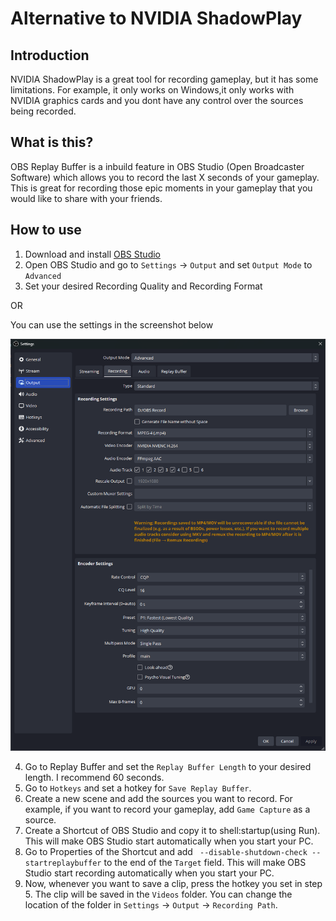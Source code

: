 # Alternative to NVIDIA ShadowPlay

## Introduction
NVIDIA ShadowPlay is a great tool for recording gameplay, but it has some limitations. For example, it only works on Windows,it only works with NVIDIA graphics cards and you dont have any control over the sources being recorded.


## What is this?
OBS Replay Buffer is a inbuild feature in OBS Studio (Open Broadcaster Software) which allows you to record the last X seconds of your gameplay. This is great for recording those epic moments in your gameplay that you would like to share with your friends.

## How to use
1. Download and install [OBS Studio](https://obsproject.com/)
2. Open OBS Studio and go to `Settings` -> `Output` and set `Output Mode` to `Advanced`
3. Set your desired Recording Quality and Recording Format
   
   
OR

You can use the settings in the screenshot below

![Output Mode](assets/quality.png)

4. Go to Replay Buffer and set the `Replay Buffer Length` to your desired length. I recommend 60 seconds.
5. Go to `Hotkeys` and set a hotkey for `Save Replay Buffer`. 
6. Create a new scene and add the sources you want to record. For example, if you want to record your gameplay, add `Game Capture` as a source.
7. Create a Shortcut of OBS Studio and copy it to shell:startup(using Run). This will make OBS Studio start automatically when you start your PC.
8. Go to Properties of the Shortcut and add ` --disable-shutdown-check --startreplaybuffer` to the end of the `Target` field. This will make OBS Studio start recording automatically when you start your PC.
9. Now, whenever you want to save a clip, press the hotkey you set in step 5. The clip will be saved in the `Videos` folder. You can change the location of the folder in `Settings` -> `Output` -> `Recording Path`.
